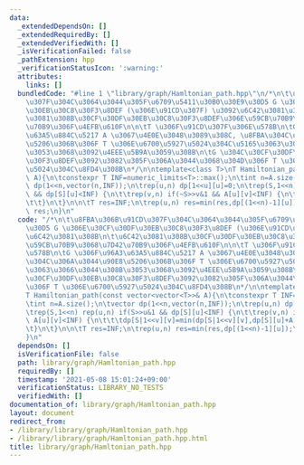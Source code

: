 ```yaml
---
data:
  _extendedDependsOn: []
  _extendedRequiredBy: []
  _extendedVerifiedWith: []
  _isVerificationFailed: false
  _pathExtension: hpp
  _verificationStatusIcon: ':warning:'
  attributes:
    links: []
  bundledCode: "#line 1 \"library/graph/Hamltonian_path.hpp\"\n/*\n\t\u8FBA\u306B\u91CD\
    \u307F\u304C\u3064\u3044\u305F\u6709\u5411\u30B0\u30E9\u30D5 G \u306E\u30CF\u30DF\
    \u30EB\u30C8\u30F3\u8DEF (\u306E\u91CD\u307F) \u3092\u6C42\u3081\u308B\n\t\u6C42\
    \u3081\u308B\u30CF\u30DF\u30EB\u30C8\u30F3\u8DEF\u306E\u59CB\u70B9\u3068\u7D42\
    \u70B9\u306F\u4EFB\u610F\n\n\tT \u306F\u91CD\u307F\u306E\u578B\n\tG \u306F\u96A3\
    \u63A5\u884C\u5217 A \u3067\u4E0E\u3048\u3089\u308C, \u8FBA\u304C\u306A\u3044\u90E8\
    \u5206\u306B\u306F T \u306E\u6700\u5927\u5024\u304C\u5165\u3063\u3066\u3044\u308B\
    \u3053\u3068\u3092\u4EEE\u5B9A\u3059\u308B\n\tG \u304C\u30CF\u30DF\u30EB\u30C8\
    \u30F3\u8DEF\u3092\u3082\u305F\u306A\u3044\u3068\u304D\u306F T \u306E\u6700\u5927\
    \u5024\u304C\u8FD4\u308B\n*/\n\ntemplate<class T>\nT Hamiltonian_path(const vector<vector<T>>&\
    \ A){\n\tconstexpr T INF=numeric_limits<T>::max();\n\tint n=A.size();\n\tvector\
    \ dp(1<<n,vector(n,INF));\n\trep(u,n) dp[1<<u][u]=0;\n\trep(S,1<<n) rep(u,n) if(S>>u&1\
    \ && dp[S][u]<INF) {\n\t\trep(v,n) if(~S>>v&1 && A[u][v]<INF) {\n\t\t\tdp[S|1<<v][v]=min(dp[S|1<<v][v],dp[S][u]+A[u][v]);\n\
    \t\t}\n\t}\n\n\tT res=INF;\n\trep(u,n) res=min(res,dp[(1<<n)-1][u]);\n\treturn\
    \ res;\n}\n"
  code: "/*\n\t\u8FBA\u306B\u91CD\u307F\u304C\u3064\u3044\u305F\u6709\u5411\u30B0\u30E9\
    \u30D5 G \u306E\u30CF\u30DF\u30EB\u30C8\u30F3\u8DEF (\u306E\u91CD\u307F) \u3092\
    \u6C42\u3081\u308B\n\t\u6C42\u3081\u308B\u30CF\u30DF\u30EB\u30C8\u30F3\u8DEF\u306E\
    \u59CB\u70B9\u3068\u7D42\u70B9\u306F\u4EFB\u610F\n\n\tT \u306F\u91CD\u307F\u306E\
    \u578B\n\tG \u306F\u96A3\u63A5\u884C\u5217 A \u3067\u4E0E\u3048\u3089\u308C, \u8FBA\
    \u304C\u306A\u3044\u90E8\u5206\u306B\u306F T \u306E\u6700\u5927\u5024\u304C\u5165\
    \u3063\u3066\u3044\u308B\u3053\u3068\u3092\u4EEE\u5B9A\u3059\u308B\n\tG \u304C\
    \u30CF\u30DF\u30EB\u30C8\u30F3\u8DEF\u3092\u3082\u305F\u306A\u3044\u3068\u304D\
    \u306F T \u306E\u6700\u5927\u5024\u304C\u8FD4\u308B\n*/\n\ntemplate<class T>\n\
    T Hamiltonian_path(const vector<vector<T>>& A){\n\tconstexpr T INF=numeric_limits<T>::max();\n\
    \tint n=A.size();\n\tvector dp(1<<n,vector(n,INF));\n\trep(u,n) dp[1<<u][u]=0;\n\
    \trep(S,1<<n) rep(u,n) if(S>>u&1 && dp[S][u]<INF) {\n\t\trep(v,n) if(~S>>v&1 &&\
    \ A[u][v]<INF) {\n\t\t\tdp[S|1<<v][v]=min(dp[S|1<<v][v],dp[S][u]+A[u][v]);\n\t\
    \t}\n\t}\n\n\tT res=INF;\n\trep(u,n) res=min(res,dp[(1<<n)-1][u]);\n\treturn res;\n\
    }\n"
  dependsOn: []
  isVerificationFile: false
  path: library/graph/Hamltonian_path.hpp
  requiredBy: []
  timestamp: '2021-05-08 15:01:24+09:00'
  verificationStatus: LIBRARY_NO_TESTS
  verifiedWith: []
documentation_of: library/graph/Hamltonian_path.hpp
layout: document
redirect_from:
- /library/library/graph/Hamltonian_path.hpp
- /library/library/graph/Hamltonian_path.hpp.html
title: library/graph/Hamltonian_path.hpp
---
```

